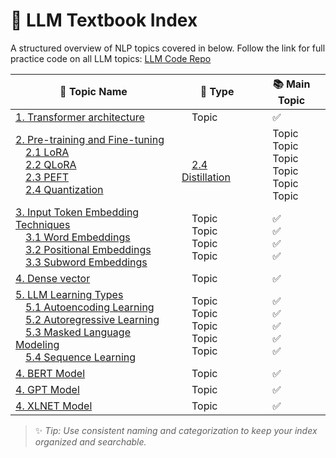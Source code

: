 # 📘 LLM Textbook Index

A structured overview of NLP topics covered in below.
Follow the link for full practice code on all LLM topics: [LLM Code Repo]()

| 📝 **Topic Name**      | 📂 **Type**       | 📚 **Main Topic**    |
|------------------------|-------------------|-----------------------|
|[1. Transformer architecture](https://github.com/ramasureshvijjana/LLM/blob/master/01_Transformer_architecture.md)| &emsp;Topic | &emsp;✅ |
|[2. Pre-training and Fine-tuning]() <br>&emsp;[2.1 LoRA]() <br>&emsp;[2.2 QLoRA]() <br>&emsp;[2.3 PEFT]() <br>&emsp;[2.4 Quantization]()|<br>&emsp;[2.4 Distillation]()| &emsp;Topic <br>&emsp;Topic <br>&emsp;Topic <br>&emsp;Topic <br>&emsp;Topic <br>&emsp;Topic| &emsp;✅ <br>&emsp;✅ <br>&emsp;✅ <br>&emsp;✅ <br>&emsp;✅ |
|[3. Input Token Embedding Techniques]() <br>&emsp;[3.1 Word Embeddings]() <br>&emsp;[3.2 Positional Embeddings]() <br>&emsp;[3.3 Subword Embeddings]()| &emsp;Topic <br>&emsp;Topic <br>&emsp;Topic <br>&emsp;Topic | &emsp;✅ <br>&emsp;✅ <br>&emsp;✅ <br>&emsp;✅|
|[4. Dense vector]()| &emsp;Topic | &emsp;✅ |
|[5. LLM Learning Types]() <br>&emsp;[5.1 Autoencoding Learning]() <br>&emsp;[5.2 Autoregressive Learning]() <br>&emsp;[5.3 Masked Language Modeling]() <br>&emsp;[5.4 Sequence Learning]()| &emsp;Topic <br>&emsp;Topic <br>&emsp;Topic <br>&emsp;Topic <br>&emsp;Topic | &emsp;✅ <br>&emsp;✅ <br>&emsp;✅ <br>&emsp;✅ <br>&emsp;✅|
|[4. BERT Model]()| &emsp;Topic | &emsp;✅ |
|[4. GPT Model]()| &emsp;Topic | &emsp;✅ |
|[4. XLNET Model]()| &emsp;Topic | &emsp;✅ |

> ✨ *Tip: Use consistent naming and categorization to keep your index organized and searchable.*
